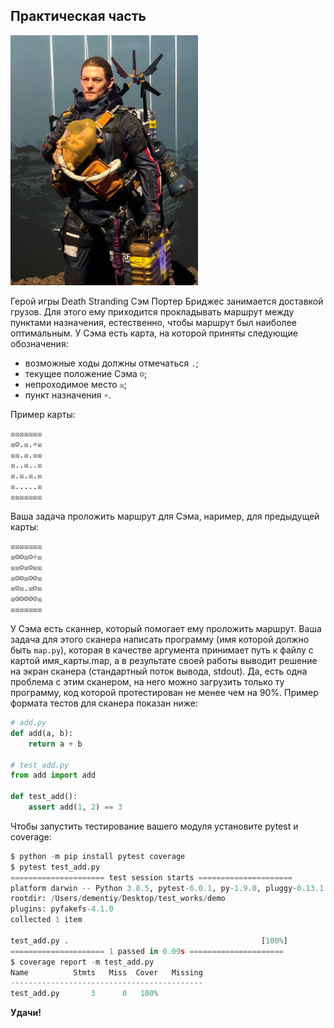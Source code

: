 ## Практическая часть
<img src="sam.jpg" alt="sam" width="300" />

Герой игры Death Stranding Сэм Портер Бриджес занимается доставкой грузов. Для этого ему приходится прокладывать маршрут между пунктами назначения, естественно, чтобы маршрут был наиболее оптимальным. У Сэма есть карта, на которой приняты следующие обозначения:

- возможные ходы должны отмечаться `.`;
- текущее положение Сэма `☺`;
- непроходимое место `☒`;
- пункт назначения `☼`.

Пример карты:

```python
☒☒☒☒☒☒☒
☒☺.☒.☼☒
☒☒.☒.☒☒
☒..☒..☒
☒.☒.☒.☒
☒.....☒
☒☒☒☒☒☒☒
```

Ваша задача проложить маршрут для Сэма, наример, для предыдущей карты:

```python
☒☒☒☒☒☒☒
☒☺☺☒☺☼☒
☒☒☺☒☺☒☒
☒☺☺☒☺☺☒
☒☺☒.☒☺☒
☒☺☺☺☺☺☒
☒☒☒☒☒☒☒
```

У Сэма есть сканнер, который помогает ему проложить маршрут. Ваша задача для этого сканера написать программу (имя которой должно быть `map.py`), которая в качестве аргумента принимает путь к файлу с картой имя\_карты.map, а в результате своей работы выводит решение на экран сканера (стандартный поток вывода, stdout). Да, есть одна проблема с этим сканером, на него можно загрузить только ту программу, код которой протестирован не менее чем на 90%. Пример формата тестов для сканера показан ниже:

```python
# add.py
def add(a, b):
    return a + b

# test_add.py
from add import add

def test_add():
    assert add(1, 2) == 3
```

Чтобы запустить тестирование вашего модуля установите pytest и coverage:

```python
$ python -m pip install pytest coverage
$ pytest test_add.py
===================== test session starts =====================
platform darwin -- Python 3.8.5, pytest-6.0.1, py-1.9.0, pluggy-0.13.1
rootdir: /Users/dementiy/Desktop/test_works/demo
plugins: pyfakefs-4.1.0
collected 1 item                                                                                              

test_add.py .                                           [100%]
===================== 1 passed in 0.09s =====================
$ coverage report -m test_add.py 
Name          Stmts   Miss  Cover   Missing
-------------------------------------------
test_add.py       3      0   100%
```

**Удачи!**
